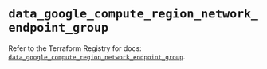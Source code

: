 # `data_google_compute_region_network_endpoint_group`

Refer to the Terraform Registry for docs: [`data_google_compute_region_network_endpoint_group`](https://registry.terraform.io/providers/hashicorp/google/6.32.0/docs/data-sources/compute_region_network_endpoint_group).
